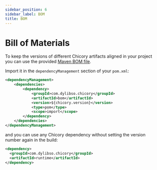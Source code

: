 ```yaml
---
sidebar_position: 6
sidebar_label: BOM
title: BOM
---
```

# Bill of Materials

To keep the versions of different Chicory artifacts aligned in your project you can use the provided
[Maven BOM file](https://maven.apache.org/guides/introduction/introduction-to-dependency-mechanism.html#bill-of-materials-bom-poms).

Import it in the `dependencyManagement` section of your `pom.xml`:

```xml
<dependencyManagement>
    <dependencies>
        <dependency>
            <groupId>com.dylibso.chicory</groupId>
            <artifactId>bom</artifactId>
            <version>${chicory.version}</version>
            <type>pom</type>
            <scope>import</scope>
        </dependency>
    </dependencies>
</dependencyManagement>
```

and you can use any Chicory dependency without setting the version number again in the build:

```xml
<dependency>
  <groupId>com.dylibso.chicory</groupId>
  <artifactId>runtime</artifactId>
</dependency>
```

<!--
```java
//DEPS com.dylibso.chicory:docs-lib:999-SNAPSHOT

docs.FileOps.writeResult("docs/usage", "6-bom.md.result", "empty");
```
-->
